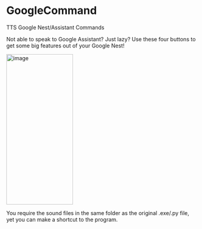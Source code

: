 # GoogleCommand
TTS Google Nest/Assistant Commands

Not able to speak to Google Assistant? Just lazy? Use these four buttons to get some big features out of your Google Nest!

<img width="175" height="396" alt="image" src="https://github.com/user-attachments/assets/c6683924-34cc-4957-bab9-f265e0a9394c" />

You require the sound files in the same folder as the original .exe/.py file, yet you can make a shortcut to the program.
